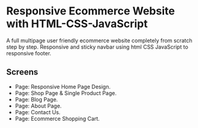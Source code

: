 # Responsive Ecommerce Website with HTML-CSS-JavaScript
A full multipage user friendly ecommerce website completely from scratch step by step. Responsive and sticky navbar using html CSS JavaScript to responsive footer.

## Screens
- Page: Responsive Home Page Design.
- Page: Shop Page & Single Product Page.
- Page: Blog Page.
- Page: About Page.
- Page: Contact Us.
- Page: Ecommerce Shopping Cart.
